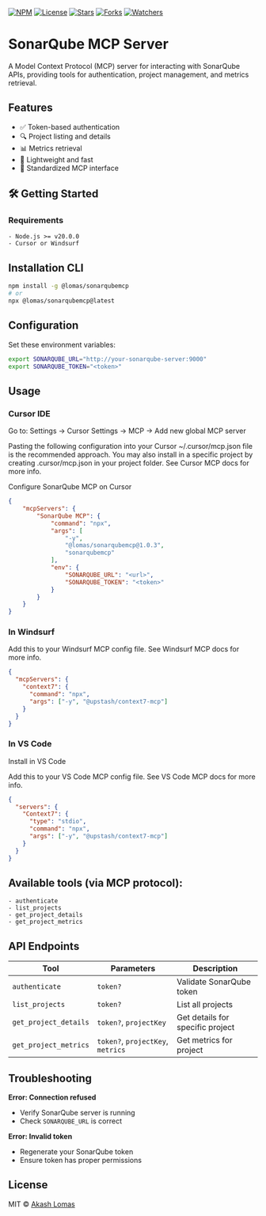 [![NPM](https://img.shields.io/badge/npm-v1.0.2-0077B5?style=flat-square&logo=npm)](https://www.npmjs.com/package/@lomas/sonarqubemcp)
[![License](https://img.shields.io/badge/license-MIT-0077B5?style=flat-square)](https://github.com/akashlomas/sonarqubemcp/blob/main/LICENSE)
[![Stars](https://img.shields.io/badge/stars-☆_0-0077B5?style=flat-square&logo=github)](https://github.com/akashlomas/sonarqubemcp/stargazers)
[![Forks](https://img.shields.io/badge/forks-0-0077B5?style=flat-square&logo=git)](https://github.com/akashlomas/sonarqubemcp/network/members)
[![Watchers](https://img.shields.io/badge/watchers-👀_0-0077B5?style=flat-square)](https://github.com/akashlomas/sonarqubemcp/watchers)


# SonarQube MCP Server

A Model Context Protocol (MCP) server for interacting with SonarQube APIs, providing tools for authentication, project management, and metrics retrieval.

## Features

- ✅ Token-based authentication
- 🔍 Project listing and details
- 📊 Metrics retrieval
- 🚀 Lightweight and fast
- 🔄 Standardized MCP interface

## 🛠️ Getting Started
### Requirements
    - Node.js >= v20.0.0
    - Cursor or Windsurf

## Installation CLI

```bash
npm install -g @lomas/sonarqubemcp
# or
npx @lomas/sonarqubemcp@latest
```

## Configuration

Set these environment variables:

```bash
export SONARQUBE_URL="http://your-sonarqube-server:9000"
export SONARQUBE_TOKEN="<token>"
```

## Usage

### Cursor IDE

Go to: Settings -> Cursor Settings -> MCP -> Add new global MCP server

Pasting the following configuration into your Cursor ~/.cursor/mcp.json file is the recommended approach. You may also install in a specific project by creating .cursor/mcp.json in your project folder. See Cursor MCP docs for more info.

Configure SonarQube MCP on Cursor
```json
{
    "mcpServers": {
        "SonarQube MCP": {
            "command": "npx",
            "args": [
                "-y",
                "@lomas/sonarqubemcp@1.0.3",
                "sonarqubemcp"
            ],
            "env": {
                "SONARQUBE_URL": "<url>",
                "SONARQUBE_TOKEN": "<token>"
            }
        }
    }
}
```

### In Windsurf

Add this to your Windsurf MCP config file. See Windsurf MCP docs for more info.

``` json
{
  "mcpServers": {
    "context7": {
      "command": "npx",
      "args": ["-y", "@upstash/context7-mcp"]
    }
  }
}
```

### In VS Code

Install in VS Code

Add this to your VS Code MCP config file. See VS Code MCP docs for more info.

```json
{
  "servers": {
    "Context7": {
      "type": "stdio",
      "command": "npx",
      "args": ["-y", "@upstash/context7-mcp"]
    }
  }
}
```

## Available tools (via MCP protocol):
    - authenticate
    - list_projects
    - get_project_details
    - get_project_metrics

## API Endpoints

| Tool                | Parameters                     | Description                          |
|---------------------|--------------------------------|--------------------------------------|
| `authenticate`      | `token?`                      | Validate SonarQube token             |
| `list_projects`     | `token?`                      | List all projects                    |
| `get_project_details` | `token?`, `projectKey`        | Get details for specific project     |
| `get_project_metrics` | `token?`, `projectKey`, `metrics` | Get metrics for project            |

## Troubleshooting

**Error: Connection refused**
- Verify SonarQube server is running
- Check `SONARQUBE_URL` is correct

**Error: Invalid token**
- Regenerate your SonarQube token
- Ensure token has proper permissions

## License

MIT © [Akash Lomas](https://github.com/akashlomas)
